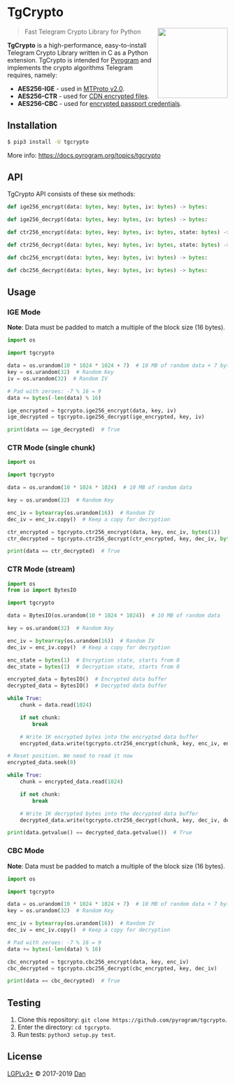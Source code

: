 # TgCrypto

<img src="https://i.imgur.com/JyxrStE.png" width="160" align="right">

> Fast Telegram Crypto Library for Python

**TgCrypto** is a high-performance, easy-to-install Telegram Crypto Library written in C as a Python extension.
TgCrypto is intended for [Pyrogram](//github.com/pyrogram/pyrogram) and implements the crypto algorithms Telegram
requires, namely:

- **AES256-IGE** - used in [MTProto v2.0](https://core.telegram.org/mtproto).
- **AES256-CTR** - used for [CDN encrypted files](https://core.telegram.org/cdn).
- **AES256-CBC** - used for [encrypted passport credentials](https://core.telegram.org/passport).

## Installation

``` bash
$ pip3 install -U tgcrypto
```

More info: https://docs.pyrogram.org/topics/tgcrypto

## API

TgCrypto API consists of these six methods:

```python
def ige256_encrypt(data: bytes, key: bytes, iv: bytes) -> bytes:

def ige256_decrypt(data: bytes, key: bytes, iv: bytes) -> bytes:

def ctr256_encrypt(data: bytes, key: bytes, iv: bytes, state: bytes) -> bytes:

def ctr256_decrypt(data: bytes, key: bytes, iv: bytes, state: bytes) -> bytes:

def cbc256_encrypt(data: bytes, key: bytes, iv: bytes) -> bytes:

def cbc256_decrypt(data: bytes, key: bytes, iv: bytes) -> bytes:
```

## Usage

### IGE Mode

**Note**: Data must be padded to match a multiple of the block size (16 bytes).

``` python
import os

import tgcrypto

data = os.urandom(10 * 1024 * 1024 + 7)  # 10 MB of random data + 7 bytes to show padding
key = os.urandom(32)  # Random Key
iv = os.urandom(32)  # Random IV

# Pad with zeroes: -7 % 16 = 9
data += bytes(-len(data) % 16)

ige_encrypted = tgcrypto.ige256_encrypt(data, key, iv)
ige_decrypted = tgcrypto.ige256_decrypt(ige_encrypted, key, iv)

print(data == ige_decrypted)  # True
```
    
### CTR Mode (single chunk)

``` python
import os

import tgcrypto

data = os.urandom(10 * 1024 * 1024)  # 10 MB of random data

key = os.urandom(32)  # Random Key

enc_iv = bytearray(os.urandom(16))  # Random IV
dec_iv = enc_iv.copy()  # Keep a copy for decryption

ctr_encrypted = tgcrypto.ctr256_encrypt(data, key, enc_iv, bytes(1))
ctr_decrypted = tgcrypto.ctr256_decrypt(ctr_encrypted, key, dec_iv, bytes(1))

print(data == ctr_decrypted)  # True
```

### CTR Mode (stream)

``` python
import os
from io import BytesIO

import tgcrypto

data = BytesIO(os.urandom(10 * 1024 * 1024))  # 10 MB of random data

key = os.urandom(32)  # Random Key

enc_iv = bytearray(os.urandom(16))  # Random IV
dec_iv = enc_iv.copy()  # Keep a copy for decryption

enc_state = bytes(1)  # Encryption state, starts from 0
dec_state = bytes(1)  # Decryption state, starts from 0

encrypted_data = BytesIO()  # Encrypted data buffer
decrypted_data = BytesIO()  # Decrypted data buffer

while True:
    chunk = data.read(1024)

    if not chunk:
        break

    # Write 1K encrypted bytes into the encrypted data buffer
    encrypted_data.write(tgcrypto.ctr256_encrypt(chunk, key, enc_iv, enc_state))

# Reset position. We need to read it now
encrypted_data.seek(0)

while True:
    chunk = encrypted_data.read(1024)

    if not chunk:
        break

    # Write 1K decrypted bytes into the decrypted data buffer
    decrypted_data.write(tgcrypto.ctr256_decrypt(chunk, key, dec_iv, dec_state))

print(data.getvalue() == decrypted_data.getvalue())  # True
```

### CBC Mode

**Note**: Data must be padded to match a multiple of the block size (16 bytes).

``` python
import os

import tgcrypto

data = os.urandom(10 * 1024 * 1024 + 7)  # 10 MB of random data + 7 bytes to show padding
key = os.urandom(32)  # Random Key

enc_iv = bytearray(os.urandom(16))  # Random IV
dec_iv = enc_iv.copy()  # Keep a copy for decryption

# Pad with zeroes: -7 % 16 = 9
data += bytes(-len(data) % 16)

cbc_encrypted = tgcrypto.cbc256_encrypt(data, key, enc_iv)
cbc_decrypted = tgcrypto.cbc256_decrypt(cbc_encrypted, key, dec_iv)

print(data == cbc_decrypted)  # True
```

## Testing

1. Clone this repository: `git clone https://github.com/pyrogram/tgcrypto`.
2. Enter the directory: `cd tgcrypto`.
3. Run tests: `python3 setup.py test`.

## License

[LGPLv3+](COPYING.lesser) © 2017-2019 [Dan](https://github.com/delivrance)
